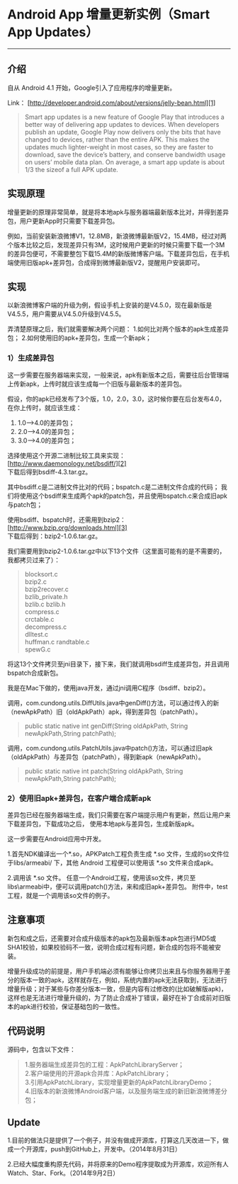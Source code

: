 # Android App 增量更新实例（Smart App Updates）

------

## 介绍

自从 Android 4.1 开始，Google引入了应用程序的增量更新。 

Link： [http://developer.android.com/about/versions/jelly-bean.html][1]
> Smart app updates is a new feature of Google Play that introduces a
> better way of delivering app updates to devices. When developers
> publish an update, Google Play now delivers only the bits that have
> changed to devices, rather than the entire APK. This makes the updates
> much lighter-weight in most cases, so they are faster to download,
> save the device’s battery, and conserve bandwidth usage on users’
> mobile data plan. On average, a smart app update is about 1/3 the
> sizeof a full APK update.

## 实现原理

增量更新的原理非常简单，就是将本地apk与服务器端最新版本比对，并得到差异包，用户更新App时只需要下载差异包。

例如，当前安装新浪微博V1，12.8MB，新浪微博最新版V2，15.4MB，经过对两个版本比较之后，发现差异只有3M，这时候用户更新的时候只需要下载一个3M的差异包便可，不需要整包下载15.4M的新版微博客户端。下载差异包后，在手机端使用旧版apk+差异包，合成得到微博最新版V2，提醒用户安装即可。 

## 实现

以新浪微博客户端的升级为例，假设手机上安装的是V4.5.0，现在最新版是V4.5.5，用户需要从V4.5.0升级到V4.5.5。 

弄清楚原理之后，我们就需要解决两个问题： 
1.如何比对两个版本的apk生成差异包； 
2.如何使用旧的apk+差异包，生成一个新apk； 

### 1）生成差异包
这一步需要在服务器端来实现，一般来说，apk有新版本之后，需要往后台管理端上传新apk，上传时就应该生成每一个旧版与最新版本的差异包。 

假设，你的apk已经发布了3个版，1.0，2.0，3.0，这时候你要在后台发布4.0，在你上传时，就应该生成：

 1. 1.0——>4.0的差异包；
 2. 2.0——>4.0的差异包；
 3. 3.0——>4.0的差异包；

选择使用这个开源二进制比较工具来实现： 
[http://www.daemonology.net/bsdiff/][2]<br/>下载后得到bsdiff-4.3.tar.gz。 

其中bsdiff.c是二进制文件比对的代码；bspatch.c是二进制文件合成的代码； 
我们将使用这个bsdiff来生成两个apk的patch包，并且使用bspatch.c来合成旧apk与patch包； 

使用bsdiff、bspatch时，还需用到bzip2： [http://www.bzip.org/downloads.html][3]<br/>下载后得到：bzip2-1.0.6.tar.gz。 

我们需要用到bzip2-1.0.6.tar.gz中以下13个文件（这里面可能有的是不需要的，我都拷贝过来了）： 

> blocksort.c  
> bzip2.c  
> bzip2recover.c  
> bzlib_private.h  
> bzlib.c 
> bzlib.h  
> compress.c  
> crctable.c  
> decompress.c  
> dlltest.c  
> huffman.c 
> randtable.c  
> spewG.c

将这13个文件拷贝至jni目录下，接下来，我们就调用bsdiff生成差异包，并且调用bspatch合成新包。 

我是在Mac下做的，使用java开发，通过jni调用C程序（bsdiff、bzip2）。 

调用，com.cundong.utils.DiffUtils.java中genDiff()方法，可以通过传入的新（newApkPath）旧（oldApkPath）apk，得到差异包（patchPath）。 

> public static native int genDiff(String oldApkPath, String
> newApkPath,String patchPath);

调用，com.cundong.utils.PatchUtils.java中patch()方法，可以通过旧apk（oldApkPath）与差异包（patchPath），得到新apk（newApkPath）。

> public static native int patch(String oldApkPath, String
> newApkPath,String patchPath);

### 2）使用旧apk+差异包，在客户端合成新apk

差异包已经在服务器端生成，我们只需要在客户端提示用户有更新，然后让用户来下载差异包，下载成功之后， 
使用本地apk与差异包，生成新版apk。 

这一步需要在Android应用中开发。 

1.首先NDK编译出一个*.so，APKPatch工程负责生成 *.so 文件，生成的so文件位于libs/armeabi/ 下，其他 Android 工程便可以使用该 *.so 文件来合成apk。 

2.调用该 *.so 文件。 
任意一个Android工程，使用该so文件，拷贝至libs\armeabi中，便可以调用patch()方法，来和成旧apk+差异包。 
附件中，test工程，就是一个调用该so文件的例子。 

## 注意事项

新包和成之后，还需要对合成升级版本的apk包及最新版本apk包进行MD5或SHA1校验，如果校验码不一致，说明合成过程有问题，新合成的包将不能被安装。

增量升级成功的前提是，用户手机端必须有能够让你拷贝出来且与你服务器用于差分的版本一致的apk，这样就存在，例如，系统内置的apk无法获取到，无法进行增量升级；对于某些与你差分版本一致，但是内容有过修改的(比如破解版apk)，这样也是无法进行增量升级的，为了防止合成补丁错误，最好在补丁合成前对旧版本的apk进行校验，保证基础包的一致性。 

## 代码说明

源码中，包含以下文件： 

> 1.服务器端生成差异包的工程：ApkPatchLibraryServer；<br/>
> 2.客户端使用的开源apk合并库：ApkPatchLibrary；<br/>
> 3.引用ApkPatchLibrary，实现增量更新的ApkPatchLibraryDemo；<br/>
> 4.旧版本的新浪微博Android客户端，以及服务端生成的新旧新浪微博差分包；<br/>

## Update

1.目前的做法只是提供了一个例子，并没有做成开源库，打算这几天改进一下，做成一个开源库，push到GitHub上，开发中。（2014年8月31日）

2.已经大幅度重构原先代码，并将原来的Demo程序提取成为开源库，欢迎所有人Watch、Star、Fork。（2014年9月2日）

  [1]: http://developer.android.com/about/versions/jelly-bean.html
  [2]: http://www.daemonology.net/bsdiff/
  [3]: http://www.bzip.org/downloads.html
